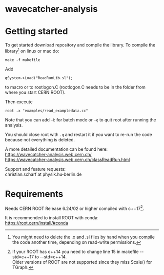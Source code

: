 # wavecatcher-analysis

# Getting started

To get started download repository and compile the library. To compile the library[^1] on linux or mac do: 
```
make -f makefile
```


Add
```
gSystem->Load("ReadRunLib.sl");
```
to macro or to rootlogon.C (rootlogon.C needs to be in the folder from where you start CERN ROOT).

Then execute 
```
root .x "examples/read_exampledata.cc"
```

Note that you can add ```-b``` for batch mode or ```-q``` to quit root after running the analysis.

You should close root with ```.q``` and restart it if you want to re-run the code because not everything is deleted.

A more detailed documentation can be found here:  
<https://wavecatcher-analysis.web.cern.ch/>  
<https://wavecatcher-analysis.web.cern.ch/classReadRun.html>

Support and feature requests:  
christian.scharf at physik.hu-berlin.de

# Requirements
Needs CERN ROOT Release 6.24/02 or higher compiled with c++17[^2]. 

It is recommended to install ROOT with conda:  
<https://root.cern/install/#conda>

[^1]: You might need to delete the .o and .sl files by hand when you compile the code another time, depending on read-write permissions.
[^2]: If your ROOT has c++14 you need to change line 15 in makefile --std=c++17 to --std=c++14.  
Older versions of ROOT are not supported since they miss Scale() for TGraph.


